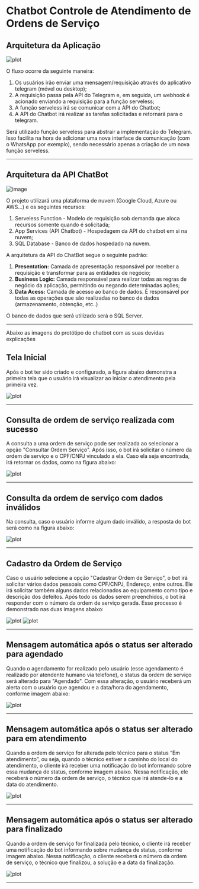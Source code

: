 # Chatbot Controle de Atendimento de Ordens de Serviço

## Arquitetura da Aplicação

![plot](https://github.com/wilermoraes/chatbot/blob/master/10-%20Arquitetura%20Geral.jpg?raw=true)

O fluxo ocorre da seguinte maneira:
1) Os usuários irão enviar uma mensagem/requisição através do aplicativo telegram (móvel ou desktop);
2) A requisição passa pela API do Telegram e, em seguida, um webhook é acionado enviando a requisição para a função serveless;
3) A função serveless irá se comunicar com a API do Chatbot;
4) A API do Chatbot irá realizar as tarefas solicitadas e retornará para o telegram.

Será utilizado função serveless para abstrair a implementação do Telegram. Isso facilita na hora de adicionar uma nova interface de comunicação (com o WhatsApp por exemplo), sendo necessário apenas a criação de um nova função serveless.

---

## Arquitetura da API ChatBot

![image](https://github.com/wilermoraes/chatbot/blob/master/9%20-%20Arquitetura%20Chatbot.png?raw=true)

O projeto utilizará uma plataforma de nuvem (Google Cloud, Azure ou AWS...) e os seguintes recursos:
1) Serveless Function - Modelo de requisição sob demanda que aloca recursos somente quando é solicitada; 
2) App Services (API Chatbot) - Hospedagem da API do chatbot em si na nuvem; 
3) SQL Database - Banco de dados hospedado na nuvem. 

A arquitetura da API do ChatBot segue o seguinte padrão:
1) **Presentation:** Camada de apresentação responsável por receber a requisição e transformar para as entidades de negócio;
2) **Business Logic:** Camada responsável para realizar todas as regras de negócio da aplicação, permitindo ou negando determinadas ações;
3) **Data Acess:** Camada de acesso ao banco de dados. É responsável por todas as operações que são realizadas no banco de dados (armazenamento, obtenção, etc..)

O banco de dados que será utilizado será o SQL Server.

---

Abaixo as imagens do protótipo do chatbot com as suas devidas explicações

## Tela Inicial 
Após o bot ter sido criado e configurado, a figura abaixo demonstra a primeira tela que o usuário irá visualizar ao iniciar o atendimento pela primeira vez.

![plot](https://raw.githubusercontent.com/wilermoraes/chatbot/master/1%20-%20Tela%20Inicial.png)

---

## Consulta de ordem de serviço realizada com sucesso 
A consulta a uma ordem de serviço pode ser realizada ao selecionar a opção "Consultar Ordem Serviço". Após isso, o bot irá solicitar o número da ordem de serviço e o CPF/CNPJ vinculado a ela. Caso ela seja encontrada, irá retornar os dados, como na figura abaixo:

![plot](https://github.com/wilermoraes/chatbot/blob/master/2%20-%20Tela%20de%20Consulta%20Bem%20Sucedida.png?raw=true)

---

## Consulta da ordem de serviço com dados inválidos 
Na consulta, caso o usuário informe algum dado inválido, a resposta do bot será como na figura abaixo:

![plot](https://github.com/wilermoraes/chatbot/blob/master/3%20-%20Tela%20Consulta%20Sem%20Dados.png?raw=true)

---

## Cadastro da Ordem de Serviço 
Caso o usuário selecione a opção "Cadastrar Ordem de Serviço", o bot irá solicitar vários dados pessoais como CPF/CNPJ, Endereço, entre outros. Ele irá solicitar também alguns dados relacionados ao equipamento como tipo e descrição dos defeitos. Após todo os dados serem preenchidos, o bot irá responder com o número da ordem de serviço gerada. Esse processo é demonstrado nas duas imagens abaixo:

![plot](https://github.com/wilermoraes/chatbot/blob/master/4%20-%20Tela%20Cadastro%201.png?raw=true)
![plot](https://github.com/wilermoraes/chatbot/blob/master/5%20-%20Tela%20Cadastro%202.png?raw=true)

---

## Mensagem automática após o status ser alterado para agendado 
Quando o agendamento for realizado pelo usuário (esse agendamento é realizado por atendente humano via telefone), o status da ordem de serviço será alterado para "Agendado". Com essa alteração, o usuário receberá um alerta com o usuário que agendou e a data/hora do agendamento, conforme imagem abaixo:

![plot](https://github.com/wilermoraes/chatbot/blob/master/6%20-%20Retorno%20status%20Agendado.png?raw=true)

---

## Mensagem automática após o status ser alterado para em atendimento 
Quando a ordem de serviço for alterada pelo técnico para o status “Em atendimento”, ou seja, quando o técnico estiver a caminho do local do atendimento, o cliente irá receber uma notificação do bot informando sobre essa mudança de status, conforme imagem abaixo. Nessa notificação, ele receberá o número da ordem de serviço, o técnico que irá atende-lo e a data do atendimento.

![plot](https://github.com/wilermoraes/chatbot/blob/master/7-%20Retorno%20Status%20Em%20Atendimento.png?raw=true)

---

## Mensagem automática após o status ser alterado para finalizado 
Quando a ordem de serviço for finalizada pelo técnico, o cliente irá receber uma notificação do bot informando sobre mudança de status, conforme imagem abaixo. Nessa notificação, o cliente receberá o número da ordem de serviço, o técnico que finalizou, a solução e a data da finalização.

![plot](https://github.com/wilermoraes/chatbot/blob/master/8-%20OS%20Finalizada.png?raw=true)

---
